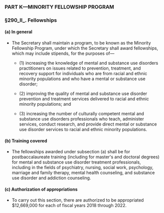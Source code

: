 ### PART K—MINORITY FELLOWSHIP PROGRAM

### §290_ll_. Fellowships
#### (a) In general
* The Secretary shall maintain a program, to be known as the Minority Fellowship Program, under which the Secretary shall award fellowships, which may include stipends, for the purposes of—

  * (1) increasing the knowledge of mental and substance use disorders practitioners on issues related to prevention, treatment, and recovery support for individuals who are from racial and ethnic minority populations and who have a mental or substance use disorder;

  * (2) improving the quality of mental and substance use disorder prevention and treatment services delivered to racial and ethnic minority populations; and

  * (3) increasing the number of culturally competent mental and substance use disorders professionals who teach, administer services, conduct research, and provide direct mental or substance use disorder services to racial and ethnic minority populations.

#### (b) Training covered
* The fellowships awarded under subsection (a) shall be for postbaccalaureate training (including for master's and doctoral degrees) for mental and substance use disorder treatment professionals, including in the fields of psychiatry, nursing, social work, psychology, marriage and family therapy, mental health counseling, and substance use disorder and addiction counseling.

#### (c) Authorization of appropriations
* To carry out this section, there are authorized to be appropriated $12,669,000 for each of fiscal years 2018 through 2022.